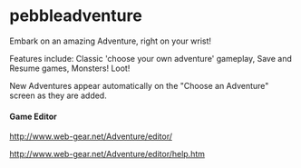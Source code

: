 # pebbleadventure

Embark on an amazing Adventure, right on your wrist! 

Features include: 
Classic 'choose your own adventure' gameplay, 
Save and Resume games, 
Monsters! 
Loot! 

New Adventures appear automatically on the "Choose an Adventure" screen as they are added.



#### Game Editor
http://www.web-gear.net/Adventure/editor/

http://www.web-gear.net/Adventure/editor/help.htm


